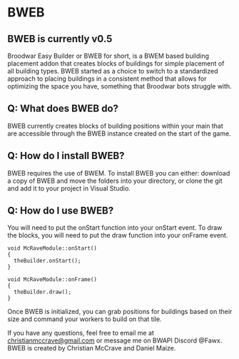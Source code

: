 # BWEB
## BWEB is currently v0.5
Broodwar Easy Builder or BWEB for short, is a BWEM based building placement addon that creates blocks of buildings for simple placement of all building types. BWEB started as a choice to switch to a standardized approach to placing buildings in a consistent method that allows for optimizing the space you have, something that Broodwar bots struggle with.

## Q: What does BWEB do?
BWEB currently creates blocks of building positions within your main that are accessible through the BWEB instance created on the start of the game.

## Q: How do I install BWEB?
BWEB requires the use of BWEM. To install BWEB you can either: download a copy of BWEB and move the folders into your directory, or clone the git and add it to your project in Visual Studio.

## Q: How do I use BWEB?
You will need to put the onStart function into your onStart event. To draw the blocks, you will need to put the draw function into your onFrame event.

``` 
void McRaveModule::onStart()
{
  theBuilder.onStart();
}

void McRaveModule::onFrame()
{
  theBuilder.draw();
}
```
Once BWEB is initialized, you can grab positions for buildings based on their size and command your workers to build on that tile.

If you have any questions, feel free to email me at christianmccrave@gmail.com or message me on BWAPI Discord @Fawx.
BWEB is created by Christian McCrave and Daniel Maize. 
